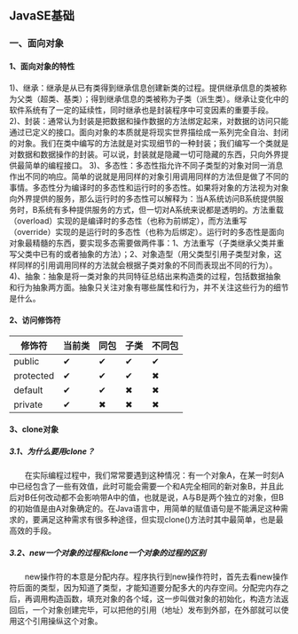 ## JavaSE基础
### 一、面向对象
#### 1、面向对象的特性
1)、继承：继承是从已有类得到继承信息创建新类的过程。提供继承信息的类被称为父类（超类、基类）；得到继承信息的类被称为子类（派生类）。继承让变化中的软件系统有了一定的延续性，同时继承也是封装程序中可变因素的重要手段。
2)、封装：通常认为封装是把数据和操作数据的方法绑定起来，对数据的访问只能通过已定义的接口。面向对象的本质就是将现实世界描绘成一系列完全自治、封闭的对象。我们在类中编写的方法就是对实现细节的一种封装；我们编写一个类就是对数据和数据操作的封装。可以说，封装就是隐藏一切可隐藏的东西，只向外界提供最简单的编程接口。
3)、多态性：多态性指允许不同子类型的对象对同一消息作出不同的响应。简单的说就是用同样的对象引用调用同样的方法但是做了不同的事情。多态性分为编译时的多态性和运行时的多态性。如果将对象的方法视为对象向外界提供的服务，那么运行时的多态性可以解释为：当A系统访问B系统提供服务时，B系统有多种提供服务的方式，但一切对A系统来说都是透明的。方法重载（overload）实现的是编译时的多态性（也称为前绑定），而方法重写（override）实现的是运行时的多态性（也称为后绑定）。运行时的多态性是面向对象最精髓的东西，要实现多态需要做两件事：1、方法重写（子类继承父类并重写父类中已有的或者抽象的方法）；2、对象造型（用父类型引用子类型对象，这样同样的引用调用同样的方法就会根据子类对象的不同而表现出不同的行为）。
4)、抽象：抽象是将一类对象的共同特征总结出来构造类的过程，包括数据抽象和行为抽象两方面。抽象只关注对象有哪些属性和行为，并不关注这些行为的细节是什么。
#### 2、访问修饰符
|修饰符|当前类|同包|子类|不同包|
|-----|-----|----|----|-----|
|public| ✔ | ✔  | ✔ |  ✔  |
|protected|✔| ✔ | ✔ |  ✖  |
|default|✔ | ✔  | ✖ |  ✖  |
|private|✔ | ✖  | ✖ |  ✖  |
#### 3、clone对象
##### 3.1、为什么要用clone？
　　在实际编程过程中，我们常常要遇到这种情况：有一个对象A，在某一时刻A中已经包含了一些有效值，此时可能会需要一个和A完全相同的新对象B，并且此后对B任何改动都不会影响带A中的值，也就是说，A与B是两个独立的对象，但B的初始值是由A对象确定的。在Java语言中，用简单的赋值语句是不能满足这种需求的，要满足这种需求有很多种途径，但实现clone()方法时其中最简单，也是最高效的手段。
##### 3.2、new一个对象的过程和clone一个对象的过程的区别
　　new操作符的本意是分配内存。程序执行到new操作符时，首先去看new操作符后面的类型，因为知道了类型，才能知道要分配多大的内存空间。分配完内存之后，再调用构造函数，填充对象的各个域，这一步叫做对象的初始化，构造方法返回后，一个对象创建完毕，可以把他的引用（地址）发布到外部，在外部就可以使用这个引用操纵这个对象。

